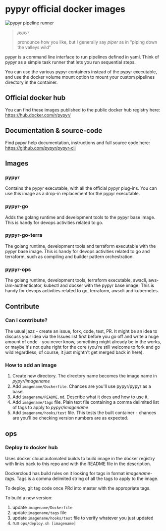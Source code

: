 # pypyr official docker images

![pypyr pipeline runner](https://cdn.345.systems/wp-content/uploads/2017/03/pypyr-logo-small.png)

> *pypyr*
>
> pronounce how you like, but I generally say *piper* as in "piping
    down the valleys wild"

pypyr is a command line interface to run pipelines defined in yaml.
Think of pypyr as a simple task runner that lets you run sequential
steps.

You can use the various pypyr containers instead of the pypyr executable, and
use the docker volume mount option to mount your custom pipelines directory in
the container.

## Official docker hub
You can find these images published to the public docker hub registry here:
https://hub.docker.com/r/pypyr/

## Documentation & source-code
Find pypyr help documentation, instructions and full source code here:
https://github.com/pypyr/pypyr-cli

## Images
### pypyr
Contains the pypyr executable, with all the official pypyr plug-ins. You can use
this image as a drop-in replacement for the pypyr executable.

### pypyr-go
Adds the golang runtime and development tools to the pypyr base image. This is
handy for devops activities related to go.

### pypyr-go-terra
The golang runtime, development tools and terraform executable with the pypyr
base image. This is handy for devops activities related to go and terraform,
such as compiling and builder pattern orchestration.

### pypyr-ops
The golang runtime, development tools, terraform executable, awscli, aws-iam-authenticator,
 kubectl and docker with the pypyr base image. This is handy for devops activities related to
go, terraform, awscli and kubernetes.


## Contribute
### Can I contribute?
The usual jazz - create an issue, fork, code, test, PR. It might be an idea to
discuss your idea via the Issues list first before you go off and write a
huge amount of code - you never know, something might already be in the works,
or maybe it's not quite right for the core (you're still welcome to fork
and go wild regardless, of course, it just mightn't get merged back in here).

### How to add an image
1. Create new directory. The directory name becomes the image name in _pypyr/imagename_
2. Add `imagename/Dockerfile`. Chances are you'll use pypyr/pypyr as a base.
3. Add `imagename/README.md`. Describe what it does and how to use it.
4. Add `imagename/tags` file. Plain text file containing a comma delimited list
   of tags to apply to _pypyr/imagename_
5. Add `imagename/hooks/test` file. This tests the built container - chances are
   you'll be checking version numbers are as expected.

## ops
### Deploy to docker hub
Uses docker cloud automated builds to build image in the docker registry with
links back to this repo and with the README file in the description.

Dockercloud has build rules on it looking for tags in format _imagename-tags_.
Tags is a comma delimited string of all the tags to apply to the image.

To deploy, git tag code once PRd into master with the appropriate tags.

To build a new version:
1. update `imagename/Dockerfile`
2. update `imagename/tags` file
3. update `imagename/hooks/test` file to verify whatever you just updated
3. run `ops/deploy.sh [imagename]`
